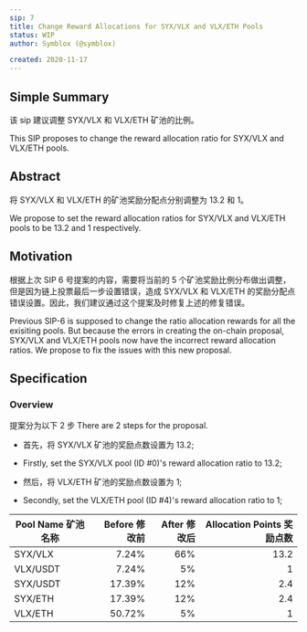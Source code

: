 ```yaml
---
sip: 7
title: Change Reward Allocations for SYX/VLX and VLX/ETH Pools
status: WIP
author: Symblox (@symblox)

created: 2020-11-17
---
```


## Simple Summary

该 sip 建议调整 SYX/VLX 和 VLX/ETH 矿池的比例。

This SIP proposes to change the reward allocation ratio for SYX/VLX and VLX/ETH pools.

## Abstract

将 SYX/VLX 和 VLX/ETH 的矿池奖励分配点分别调整为 13.2 和 1。

We propose to set the reward allocation ratios for SYX/VLX and VLX/ETH pools to be 13.2 and 1 respectively.

## Motivation

根据上次 SIP 6 号提案的内容，需要将当前的 5 个矿池奖励比例分布做出调整，但是因为链上投票最后一步设置错误，造成 SYX/VLX 和 VLX/ETH 的奖励分配点错误设置。因此，我们建议通过这个提案及时修复上述的修复错误。

Previous SIP-6 is supposed to change the ratio allocation rewards for all the exisiting pools. But because the errors in creating the on-chain proposal, SYX/VLX and VLX/ETH pools now have the incorrect reward allocation ratios. We propose to fix the issues with this new proposal.

## Specification

### Overview

提案分为以下 2 步
There are 2 steps for the proposal.

- 首先，将 SYX/VLX 矿池的奖励点数设置为 13.2;
- Firstly, set the SYX/VLX pool (ID #0)'s reward allocation ratio to 13.2;

- 然后，将 VLX/ETH 矿池的奖励点数设置为 1;
- Secondly, set the VLX/ETH pool (ID #4)'s reward allocation ratio to 1;

| Pool Name 矿池名称 | Before 修改前 | After 修改后 | Allocation Points 奖励点数 |
| ------------------ | ------------: | -----------: | -------------------------: |
| SYX/VLX            |         7.24% |          66% |                       13.2 |
| VLX/USDT           |         7.24% |           5% |                          1 |
| SYX/USDT           |        17.39% |          12% |                        2.4 |
| SYX/ETH            |        17.39% |          12% |                        2.4 |
| VLX/ETH            |        50.72% |           5% |                          1 |
